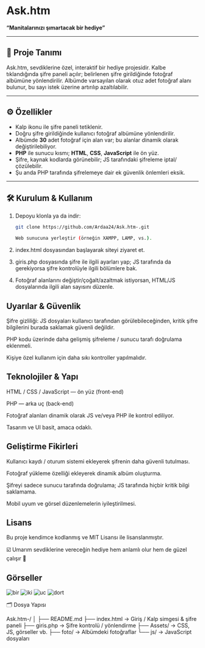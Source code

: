 # Ask.htm

**“Manitalarınızı şımartacak bir hediye”**

---

## 📖 Proje Tanımı

Ask.htm, sevdiklerine özel, interaktif bir hediye projesidir. Kalbe tıklandığında şifre paneli açılır; belirlenen şifre girildiğinde fotoğraf albümüne yönlendirilir. Albümde varsayılan olarak otuz adet fotoğraf alanı bulunur, bu sayı istek üzerine artırılıp azaltılabilir.

---

## ⚙️ Özellikler

- Kalp ikonu ile şifre paneli tetiklenir.  
- Doğru şifre girildiğinde kullanıcı fotoğraf albümüne yönlendirilir.  
- Albümde **30** adet fotoğraf için alan var; bu alanlar dinamik olarak değiştirilebiliyor.  
- **PHP** ile sunucu kısmı; **HTML**, **CSS**, **JavaScript** ile ön yüz.  
- Şifre, kaynak kodlarda görünebilir; JS tarafındaki şifreleme iptal/çözülebilir.  
- Şu anda PHP tarafında şifrelemeye dair ek güvenlik önlemleri eksik.

---

## 🛠 Kurulum & Kullanım

1. Depoyu klonla ya da indir:  
   ```bash
   git clone https://github.com/Ardaa24/Ask.htm-.git

   Web sunucuna yerleştir (örneğin XAMPP, LAMP, vs.).

2. index.html dosyasından başlayarak siteyi ziyaret et.

3. giris.php dosyasında şifre ile ilgili ayarları yap; JS tarafında da gerekiyorsa şifre kontrolüyle ilgili bölümlere bak.

4. Fotoğraf alanlarını değiştir/çoğalt/azaltmak istiyorsan, HTML/JS dosyalarında ilgili alan sayısını düzenle.

## Uyarılar & Güvenlik

Şifre gizliliği: JS dosyaları kullanıcı tarafından görülebileceğinden, kritik şifre bilgilerini burada saklamak güvenli değildir.

PHP kodu üzerinde daha gelişmiş şifreleme / sunucu tarafı doğrulama eklenmeli.

Kişiye özel kullanım için daha sıkı kontroller yapılmalıdır.

## Teknolojiler & Yapı

HTML / CSS / JavaScript — ön yüz (front-end)

PHP — arka uç (back-end)

Fotoğraf alanları dinamik olarak JS ve/veya PHP ile kontrol ediliyor.

Tasarım ve UI basit, amaca odaklı.

## Geliştirme Fikirleri

Kullanıcı kaydı / oturum sistemi ekleyerek şifrenin daha güvenli tutulması.

Fotoğraf yükleme özelliği ekleyerek dinamik albüm oluşturma.

Şifreyi sadece sunucu tarafında doğrulama; JS tarafında hiçbir kritik bilgi saklamama.

Mobil uyum ve görsel düzenlemelerin iyileştirilmesi.


## Lisans

Bu proje kendimce kodlanmış ve MIT Lisansı ile lisanslanmıştır.

☑️ Umarım sevdiklerine vereceğin hediye hem anlamlı olur hem de güzel çalışır 💌

## Görseller

![bir](https://github.com/user-attachments/assets/e9b03e58-c53d-4db6-97f4-b0efa8837532)
![iki](https://github.com/user-attachments/assets/74723f04-0648-4b6a-b0a6-6182348f94a6)
![uc](https://github.com/user-attachments/assets/b993b3ac-c2f5-4c64-8011-ecc750c4e8ba)
![dort](https://github.com/user-attachments/assets/f73da016-02ea-4339-973c-485155d20fca)


🗂 Dosya Yapısı

Ask.htm-/
│
├── README.md
├── index.html        → Giriş / Kalp simgesi & şifre paneli
├── giris.php         → Şifre kontrolü / yönlendirme
├── Assets/           → CSS, JS, görseller vb.
├── foto/             → Albümdeki fotoğraflar
└── js/               → JavaScript dosyaları
